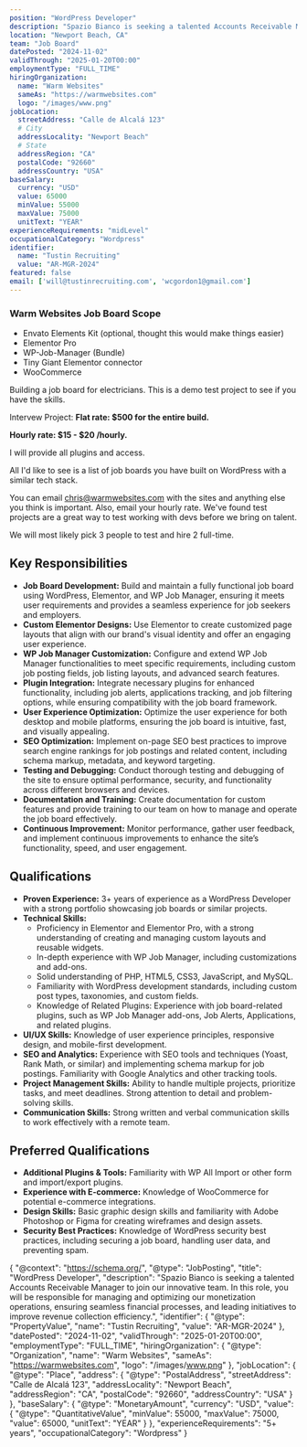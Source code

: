 ```yaml
---
position: "WordPress Developer"
description: "Spazio Bianco is seeking a talented Accounts Receivable Manager to join our innovative team. In this role, you will be responsible for managing and optimizing our monetization operations, ensuring seamless financial processes, and leading initiatives to improve revenue collection efficiency."
location: "Newport Beach, CA"
team: "Job Board"
datePosted: "2024-11-02"
validThrough: "2025-01-20T00:00"
employmentType: "FULL_TIME"
hiringOrganization: 
  name: "Warm Websites"
  sameAs: "https://warmwebsites.com"
  logo: "/images/www.png"
jobLocation:
  streetAddress: "Calle de Alcalá 123"
  # City
  addressLocality: "Newport Beach"
  # State
  addressRegion: "CA"
  postalCode: "92660"
  addressCountry: "USA"
baseSalary:
  currency: "USD"
  value: 65000
  minValue: 55000
  maxValue: 75000
  unitText: "YEAR"
experienceRequirements: "midLevel"
occupationalCategory: "Wordpress"
identifier:
  name: "Tustin Recruiting"
  value: "AR-MGR-2024"
featured: false
email: ['will@tustinrecruiting.com', 'wcgordon1@gmail.com']
---
```


### Warm Websites Job Board Scope

- Envato Elements Kit (optional, thought this would make things easier)
- Elementor Pro
- WP-Job-Manager (Bundle)
- Tiny Giant Elementor connector
- WooCommerce

Building a job board for electricians. This is a demo test project to see if you have the skills. 

Intervew Project: **Flat rate: $500 for the entire build.**

**Hourly rate: $15 - $20 /hourly.**

I will provide all plugins and access.

All I'd like to see is a list of job boards you have built on WordPress with a similar tech stack.

You can email [chris@warmwebsites.com](mailto:chris@warmwebsites.com) with the sites and anything else you think is important. Also, email your hourly rate. We've found test projects are a great way to test working with devs before we bring on talent.

We will most likely pick 3 people to test and hire 2 full-time.

## Key Responsibilities

- **Job Board Development:** Build and maintain a fully functional job board using WordPress, Elementor, and WP Job Manager, ensuring it meets user requirements and provides a seamless experience for job seekers and employers.
- **Custom Elementor Designs:** Use Elementor to create customized page layouts that align with our brand's visual identity and offer an engaging user experience.
- **WP Job Manager Customization:** Configure and extend WP Job Manager functionalities to meet specific requirements, including custom job posting fields, job listing layouts, and advanced search features.
- **Plugin Integration:** Integrate necessary plugins for enhanced functionality, including job alerts, applications tracking, and job filtering options, while ensuring compatibility with the job board framework.
- **User Experience Optimization:** Optimize the user experience for both desktop and mobile platforms, ensuring the job board is intuitive, fast, and visually appealing.
- **SEO Optimization:** Implement on-page SEO best practices to improve search engine rankings for job postings and related content, including schema markup, metadata, and keyword targeting.
- **Testing and Debugging:** Conduct thorough testing and debugging of the site to ensure optimal performance, security, and functionality across different browsers and devices.
- **Documentation and Training:** Create documentation for custom features and provide training to our team on how to manage and operate the job board effectively.
- **Continuous Improvement:** Monitor performance, gather user feedback, and implement continuous improvements to enhance the site’s functionality, speed, and user engagement.

## Qualifications

- **Proven Experience:** 3+ years of experience as a WordPress Developer with a strong portfolio showcasing job boards or similar projects.
- **Technical Skills:**
  - Proficiency in Elementor and Elementor Pro, with a strong understanding of creating and managing custom layouts and reusable widgets.
  - In-depth experience with WP Job Manager, including customizations and add-ons.
  - Solid understanding of PHP, HTML5, CSS3, JavaScript, and MySQL.
  - Familiarity with WordPress development standards, including custom post types, taxonomies, and custom fields.
  - Knowledge of Related Plugins: Experience with job board-related plugins, such as WP Job Manager add-ons, Job Alerts, Applications, and related plugins.
- **UI/UX Skills:** Knowledge of user experience principles, responsive design, and mobile-first development.
- **SEO and Analytics:** Experience with SEO tools and techniques (Yoast, Rank Math, or similar) and implementing schema markup for job postings. Familiarity with Google Analytics and other tracking tools.
- **Project Management Skills:** Ability to handle multiple projects, prioritize tasks, and meet deadlines. Strong attention to detail and problem-solving skills.
- **Communication Skills:** Strong written and verbal communication skills to work effectively with a remote team.

## Preferred Qualifications

- **Additional Plugins & Tools:** Familiarity with WP All Import or other form and import/export plugins.
- **Experience with E-commerce:** Knowledge of WooCommerce for potential e-commerce integrations.
- **Design Skills:** Basic graphic design skills and familiarity with Adobe Photoshop or Figma for creating wireframes and design assets.
- **Security Best Practices:** Knowledge of WordPress security best practices, including securing a job board, handling user data, and preventing spam.


{
  "@context": "https://schema.org/",
  "@type": "JobPosting",
  "title": "WordPress Developer",
  "description": "Spazio Bianco is seeking a talented Accounts Receivable Manager to join our innovative team. In this role, you will be responsible for managing and optimizing our monetization operations, ensuring seamless financial processes, and leading initiatives to improve revenue collection efficiency.",
  "identifier": {
    "@type": "PropertyValue",
    "name": "Tustin Recruiting",
    "value": "AR-MGR-2024"
  },
  "datePosted": "2024-11-02",
  "validThrough": "2025-01-20T00:00",
  "employmentType": "FULL_TIME",
  "hiringOrganization": {
    "@type": "Organization",
    "name": "Warm Websites",
    "sameAs": "https://warmwebsites.com",
    "logo": "/images/www.png"
  },
  "jobLocation": {
    "@type": "Place",
    "address": {
      "@type": "PostalAddress",
      "streetAddress": "Calle de Alcalá 123",
      "addressLocality": "Newport Beach",
      "addressRegion": "CA",
      "postalCode": "92660",
      "addressCountry": "USA"
    }
  },
  "baseSalary": {
    "@type": "MonetaryAmount",
    "currency": "USD",
    "value": {
      "@type": "QuantitativeValue",
      "minValue": 55000,
      "maxValue": 75000,
      "value": 65000,
      "unitText": "YEAR"
    }
  },
  "experienceRequirements": "5+ years",
  "occupationalCategory": "Wordpress"
}
